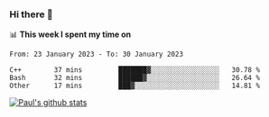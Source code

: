 ### Hi there 👋

📊 **This week I spent my time on**
<!--START_SECTION:waka-->

```text
From: 23 January 2023 - To: 30 January 2023

C++        37 mins         ███████▓░░░░░░░░░░░░░░░░░   30.78 %
Bash       32 mins         ██████▓░░░░░░░░░░░░░░░░░░   26.64 %
Other      17 mins         ███▓░░░░░░░░░░░░░░░░░░░░░   14.81 %
```

<!--END_SECTION:waka-->


[![Paul's github stats](https://github-readme-stats.vercel.app/api?username=mickeyouyou&theme=dracula&show_icons=true)](https://github.com/anuraghazra/github-readme-stats)
